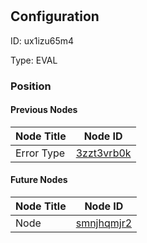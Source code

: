 # 
## Configuration
ID:  ux1izu65m4

Type: EVAL 








### Position

#### Previous Nodes
| Node Title | Node ID |
| :------------- | ------------ |
| Error Type | [3zzt3vrb0k](./3zzt3vrb0k.md) | 
 
 #### Future Nodes
| Node Title | Node ID |
| :------------- | ------------ |
| Node |[smnjhqmjr2](./smnjhqmjr2.md) | 